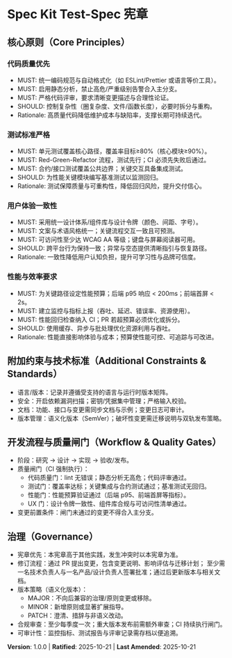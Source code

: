 <!--
Sync Impact Report
- Version change: N/A → 1.0.0
- Modified principles: 无
- Added principles: 代码质量优先; 测试标准严格; 用户体验一致性; 性能与效率要求
- Added sections: 附加约束与技术标准; 开发流程与质量闸门
- Removed sections: 删除了模板中的第五原则占位
- Templates requiring updates:
  - .specify/templates/plan-template.md ✅ 已对齐（保留“Constitution Check”占位）
  - .specify/templates/spec-template.md ✅ 已对齐
  - .specify/templates/tasks-template.md ✅ 已对齐
- Deferred TODOs: 无
-->

# Spec Kit Test-Spec 宪章

## 核心原则（Core Principles）

### 代码质量优先
- MUST: 统一编码规范与自动格式化（如 ESLint/Prettier 或语言等价工具）。
- MUST: 启用静态分析，禁止高危/严重级别告警合入主分支。
- MUST: 严格代码评审，要求清晰变更描述与合理性论证。
- SHOULD: 控制复杂性（圈复杂度、文件/函数长度），必要时拆分与重构。
- Rationale: 高质量代码降低维护成本与缺陷率，支撑长期可持续迭代。

### 测试标准严格
- MUST: 单元测试覆盖核心路径，覆盖率目标≥80%（核心模块≥90%）。
- MUST: Red-Green-Refactor 流程，测试先行；CI 必须先失败后通过。
- MUST: 合约/接口测试覆盖公共边界；关键交互具备集成测试。
- SHOULD: 为性能关键模块编写基准测试以监测回归。
- Rationale: 测试保障质量与可重构性，降低回归风险，提升交付信心。

### 用户体验一致性
- MUST: 采用统一设计体系/组件库与设计令牌（颜色、间距、字号）。
- MUST: 文案与术语风格统一；关键流程交互一致且可预测。
- MUST: 可访问性至少达 WCAG AA 等级；键盘与屏幕阅读器可用。
- SHOULD: 跨平台行为保持一致；异常与空态提供清晰指引与恢复路径。
- Rationale: 一致性降低用户认知负担，提升可学习性与品牌可信度。

### 性能与效率要求
- MUST: 为关键路径设定性能预算；后端 p95 响应 < 200ms；前端首屏 < 2s。
- MUST: 建立监控与指标上报（吞吐、延迟、错误率、资源使用）。
- MUST: 性能回归检查纳入 CI；PR 若超预算必须优化或拆分。
- SHOULD: 使用缓存、异步与批处理优化资源利用与吞吐。
- Rationale: 性能直接影响体验与成本；预算使性能可控、可追踪与可改进。

## 附加约束与技术标准（Additional Constraints & Standards）

- 语言/版本：记录并遵循受支持的语言与运行时版本矩阵。
- 安全：开启依赖漏洞扫描；密钥/凭据集中管理；严格输入校验。
- 文档：功能、接口与变更需同步文档与示例；变更日志可审计。
- 版本管理：语义化版本（SemVer）；破坏性变更需迁移说明与双轨发布策略。

## 开发流程与质量闸门（Workflow & Quality Gates）

- 阶段：研究 → 设计 → 实现 → 验收/发布。
- 质量闸门（CI 强制执行）：
  - 代码质量门：lint 无错误；静态分析无高危；代码评审通过。
  - 测试门：覆盖率达标；关键集成与合约测试通过；基准测试无回归。
  - 性能门：性能预算验证通过（后端 p95、前端首屏等指标）。
  - UX 门：设计令牌一致性、组件库合规与可访问性清单通过。
- 变更前置条件：闸门未通过的变更不得合入主分支。

## 治理（Governance）

- 宪章优先：本宪章高于其他实践，发生冲突时以本宪章为准。
- 修订流程：通过 PR 提出变更，包含变更说明、影响评估与迁移计划；
  至少需一名技术负责人与一名产品/设计负责人签署批准；通过后更新版本与相关文档。
- 版本策略（语义化版本）：
  - MAJOR：不向后兼容的治理/原则变更或移除。
  - MINOR：新增原则或显著扩展指导。
  - PATCH：澄清、措辞与非语义改动。
- 合规审查：至少每季度一次；重大版本发布前需额外审查；CI 持续执行闸门。
- 可审计性：监控指标、测试报告与评审记录需存档以便追溯。

**Version**: 1.0.0 | **Ratified**: 2025-10-21 | **Last Amended**: 2025-10-21
